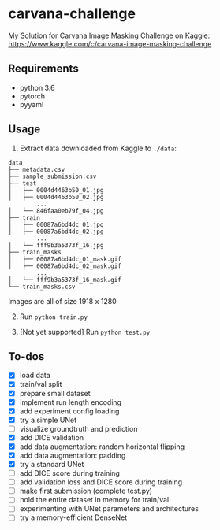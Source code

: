 # carvana-challenge
My Solution for Carvana Image Masking Challenge on Kaggle: https://www.kaggle.com/c/carvana-image-masking-challenge

## Requirements
* python 3.6
* pytorch
* pyyaml

## Usage

1. Extract data downloaded from Kaggle to `./data`:

```
data
├── metadata.csv
├── sample_submission.csv
├── test
│   ├── 0004d4463b50_01.jpg
│   ├── 0004d4463b50_02.jpg
        ...
│   └── 846faa0eb79f_04.jpg
├── train
│   ├── 00087a6bd4dc_01.jpg
│   ├── 00087a6bd4dc_02.jpg
        ...
│   └── fff9b3a5373f_16.jpg
├── train_masks
│   ├── 00087a6bd4dc_01_mask.gif
│   ├── 00087a6bd4dc_02_mask.gif
        ...
│   └── fff9b3a5373f_16_mask.gif
└── train_masks.csv
```

Images are all of size 1918 x 1280    

2. Run `python train.py`

3. [Not yet supported] Run `python test.py`

## To-dos

- [x] load data
- [x] train/val split
- [x] prepare small dataset
- [x] implement run length encoding
- [x] add experiment config loading
- [x] try a simple UNet
- [ ] visualize groundtruth and prediction
- [x] add DICE validation
- [x] add data augmentation: random horizontal flipping
- [x] add data augmentation: padding
- [x] try a standard UNet
- [ ] add DICE score during training
- [ ] add validation loss and DICE score during training
- [ ] make first submission (complete test.py)
- [ ] hold the entire dataset in memory for train/val
- [ ] experimenting with UNet parameters and architectures
- [ ] try a memory-efficient DenseNet
